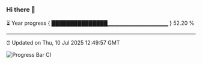 ### Hi there 👋

⏳ Year progress { ███████████████▁▁▁▁▁▁▁▁▁▁▁▁▁▁▁ } 52.20 %

---

⏰ Updated on Thu, 10 Jul 2025 12:49:57 GMT

![Progress Bar CI](https://github.com/liununu/liununu/workflows/Progress%20Bar%20CI/badge.svg)
